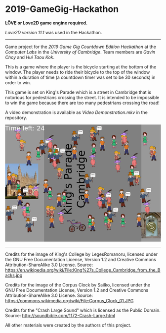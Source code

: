 # 2019-GameGig-Hackathon

**LÖVE or Love2D game engine required.**

*Love2D version 11.1* was used in the Hackathon.

___

Game project for the *2019 Game Gig Countdown Edition Hackathon* at the *Computer Labs* in the *University of Cambridge*. Team members are *Gavin Choy* and *Hui Taou Kok*.

This is a game where the player is the bicycle starting at the bottom of the window. The player needs to ride their bicycle to the top of the window within a duration of time (a countdown timer was set to be 30 seconds) in order to win.

This game is set on King's Parade which is a street in Cambridge that is notorious for pedestrians crossing the street. It is intended to be impossible to win the game because there are too many pedestrians crossing the road!

A video demonstration is available as *Video Demonstration.mkv* in the repository.

[![Video Demonstration](Screenshot.png)](https://youtu.be/V984U5dHS5s)

___

Credits for the image of King's College by LegesRomanoru, licensed under the GNU Free Documentation License, Version 1.2 and Creative Commons Attribution-ShareAlike 3.0 License. Source: https://en.wikipedia.org/wiki/File:King%27s_College_Cambridge_from_the_Backs.jpg

Credits for the image of the Corpus Clock by Sailko, licensed under the GNU Free Documentation License, Version 1.2 and Creative Commons Attribution-ShareAlike 3.0 License. Source: https://commons.wikimedia.org/wiki/File:Corpus_Clock_01.JPG

Credits for the "Crash Large Sound" which is licensed as the Public Domain. Source: http://soundbible.com/1172-Crash-Large.html

All other materials were created by the authors of this project.
